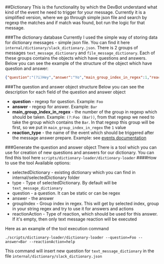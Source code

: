 ##Dictionary
This is the functionality by which the DevBot understand what kind of the event he need to trigger for your message. Currently it is a simplified version, where we go through simple json file and search by regexp the matches and if match was found, bot run the logic for that message.

###The dictionary database
Currently I used the simple way of storing data for dictionary messages - simple json file. You can find it here `internal/dictionary/slack_dictionary.json`.
There is 2 groups of messages `text_message_dictionary` and `file_message_dictionary`. Each of these groups contains the objects which have questions and answers.
Below you can see the example of the structure of the object which have question and answer:
```json
{"question":"(?i)Hey","answer":"Yo","main_group_index_in_regex":1,"reaction_type":"help"}
```

###The question and answer object structure
Below you can see the description for each field of the question and answer object
* **question** - regexp for question. Example: `Foo`
* **answer** - regexp for answer. Example: `Bar`
* **main_group_index_in_regex** - the number of the group in regexp which should be taken. Example: `(?:Foo (Bar))`, from that regexp we need to take the group which contains the `Bar`. In that regexp this group will be first, so we put in `main_group_index_in_regex` the `1` value 
* **reaction_type** - the name of the event which should be triggered after the message answer prepare. Example: see [events documentation](events.md)

###Generate the question and answer object
There is a tool which you can use for creation of new questions and answers for our dictionary. You can find this tool here `scripts/dictionary-loader/dictionary-loader`
####How to use the tool
Available options:
* selectedDictionary - existing dictionary which you can find in internal/selectedDictionary folder
* type - Type of selectedDictionary. By default will be `text_message_dictionary`
* question - a question. It can be static or can be regex
* answer - the answer
* groupIndex - Group index in regex. This will get by selected index, group in your string regex and try to use it for answers and actions
* reactionAction - Type of reaction, which should be used for this answer. If it's empty, then only text message reaction will be executed

Here as an example of the tool execution command
``` 
./scripts/dictionary-loader/dictionary-loader --question=Foo --answer=Bar --reactionAction=help
```
This command will insert new question for `text_message_dictionary` in the file `internal/dictionary/slack_dictionary.json`